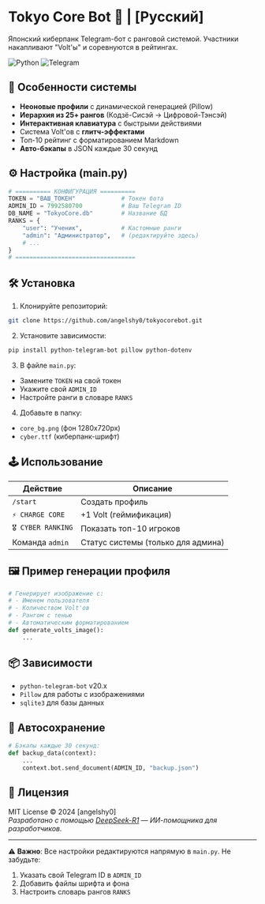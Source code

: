 # Tokyo Core Bot 🤖 | [Русский]

Японский киберпанк Telegram-бот с ранговой системой. Участники накапливают "Volt'ы" и соревнуются в рейтингах.

![Python](https://img.shields.io/badge/Python-3.8+-blue?logo=python)
![Telegram](https://img.shields.io/badge/Telegram-Bot%20API-green?logo=telegram)

## 🌟 Особенности системы
- **Неоновые профили** с динамической генерацией (Pillow)
- **Иерархия из 25+ рангов** (Кодзё-Сисэй → Цифровой-Тэнсэй)
- **Интерактивная клавиатура** с быстрыми действиями
- Система Volt'ов с **глитч-эффектами**
- Топ-10 рейтинг с форматированием Markdown
- **Авто-бэкапы** в JSON каждые 30 секунд


## ⚙️ Настройка (main.py)
```python
# ========== КОНФИГУРАЦИЯ ==========
TOKEN = "ВАШ_ТОКЕН"             # Токен бота
ADMIN_ID = 7992580700           # Ваш Telegram ID
DB_NAME = "TokyoCore.db"        # Название БД
RANKS = {
    "user": "Ученик",           # Кастомные ранги
    "admin": "Администратор",   # (редактируйте здесь)
    # ...
}
# ==================================
```

## 🛠️ Установка
1. Клонируйте репозиторий:
```bash
git clone https://github.com/angelshy0/tokyocorebot.git
```

2. Установите зависимости:
```bash
pip install python-telegram-bot pillow python-dotenv
```

3. В файле `main.py`:
- Замените `TOKEN` на свой токен
- Укажите свой `ADMIN_ID`
- Настройте ранги в словаре `RANKS`

4. Добавьте в папку:
- `core_bg.png` (фон 1280x720px)
- `cyber.ttf` (киберпанк-шрифт)

## 🕹️ Использование
| Действие                | Описание                          |
|-------------------------|-----------------------------------|
| `/start`                | Создать профиль                  |
| `⚡ CHARGE CORE`         | +1 Volt (геймификация)        |
| `🎖️ CYBER RANKING`      | Показать топ-10 игроков          |
| Команда `admin`         | Статус системы (только для админа)|

## 🖼️ Пример генерации профиля
```python
# Генерирует изображение с:
# - Именем пользователя
# - Количеством Volt'ов
# - Рангом с тенью
# - Автоматическим форматированием
def generate_volts_image():
    ...
```

## 📦 Зависимости
- `python-telegram-bot` v20.x
- `Pillow` для работы с изображениями
- `sqlite3` для базы данных

## 🔄 Автосохранение
```python
# Бэкапы каждые 30 секунд:
def backup_data(context):
    ...
    context.bot.send_document(ADMIN_ID, "backup.json")
```

## 📜 Лицензия
MIT License © 2024 [angelshy0]  
*Разработано с помощью [DeepSeek-R1](https://www.deepseek.com) — ИИ-помощника для разработчиков.*

---

⚠️ **Важно**: Все настройки редактируются напрямую в `main.py`. Не забудьте:
1. Указать свой Telegram ID в `ADMIN_ID`
2. Добавить файлы шрифта и фона
3. Настроить словарь рангов `RANKS`
```
